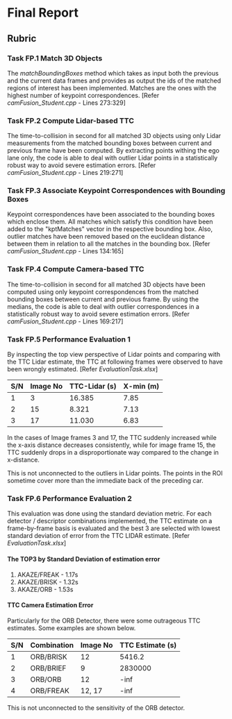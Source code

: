 # Final Report

## Rubric

### Task FP.1 Match 3D Objects

The _matchBoundingBoxes_ method which takes as input both the previous and the current data frames and provides as output the ids of the matched regions of interest has been implemented. Matches are the ones with the highest number of keypoint correspondences. [Refer _camFusion_Student.cpp_ - Lines 273:329]

### Task FP.2 Compute Lidar-based TTC

The time-to-collision in second for all matched 3D objects using only Lidar measurements from the matched bounding boxes between current and previous frame have been computed. By extracting points withing the ego lane only, the code is able to deal with outlier Lidar points in a statistically robust way to avoid severe estimation errors. [Refer _camFusion_Student.cpp_ - Lines 219:271]

### Task FP.3 Associate Keypoint Correspondences with Bounding Boxes

Keypoint correspondences have been associated to the bounding boxes which enclose them. All matches which satisfy this condition have been added to the "kptMatches" vector in the respective bounding box. Also, outlier matches have been removed based on the euclidean distance between them in relation to all the matches in the bounding box. [Refer _camFusion_Student.cpp_ - Lines 134:165]

### Task FP.4 Compute Camera-based TTC

The time-to-collision in second for all matched 3D objects have been computed using only keypoint correspondences from the matched bounding boxes between current and previous frame. By using the medians, the code is able to deal with outlier correspondences in a statistically robust way to avoid severe estimation errors. [Refer _camFusion_Student.cpp_ - Lines 169:217]

### Task FP.5 Performance Evaluation 1

By inspecting the top view perspective of Lidar points and comparing with the TTC Lidar estimate, the TTC at following frames were observed to have been wrongly estimated. [Refer _EvaluationTask.xlsx_]

|S/N|Image No|TTC-Lidar (s)|X-min (m)|
|---|---|---|---|
|1|3|16.385|7.85|
|2|15|8.321|7.13|
|3|17|11.030|6.83|

In the cases of Image frames 3 and 17, the TTC suddenly increased while the x-axis distance decreases consistently, while for image frame 15, the TTC suddenly drops in a disproportionate way compared to the change in x-distance.

This is not unconnected to the outliers in Lidar points. The points in the ROI sometime cover more than the immediate back of the preceding car.

### Task FP.6 Performance Evaluation 2

This evaluation was done using the standard deviation metric. For each detector / descriptor combinations implemented, the TTC estimate on a frame-by-frame basis is evaluated and the best 3 are selected with lowest standard deviation of error from the TTC LIDAR estimate. [Refer _EvaluationTask.xlsx_]

#### The TOP3 by Standard Deviation of estimation error

1. AKAZE/FREAK - 1.17s
2. AKAZE/BRISK - 1.32s
3. AKAZE/ORB - 1.53s

#### TTC Camera Estimation Error

Particularly for the ORB Detector, there were some outrageous TTC estimates. Some examples are shown below.

|S/N|Combination|Image No|TTC Estimate (s)|
|---|---|---|---|
|1|ORB/BRISK|12|5416.2|
|2|ORB/BRIEF|9|2830000|
|3|ORB/ORB|12|-inf|
|4|ORB/FREAK|12, 17|-inf|

This is not unconnected to the sensitivity of the ORB detector.
